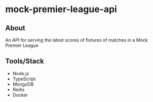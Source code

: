 # mock-premier-league-api

## About
An API for serving the latest scores of fixtures of matches in a Mock Premier League

## Tools/Stack

* Node.js
* TypeScript
* MongoDB
* Redis
* Docker

